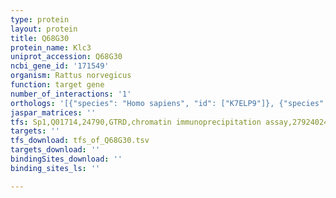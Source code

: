 ```yaml
---
type: protein
layout: protein
title: Q68G30
protein_name: Klc3
uniprot_accession: Q68G30
ncbi_gene_id: '171549'
organism: Rattus norvegicus
function: target gene
number_of_interactions: '1'
orthologs: '[{"species": "Homo sapiens", "id": ["K7ELP9"]}, {"species": "Mus musculus", "id": ["D3Z710"]}]'
jaspar_matrices: ''
tfs: Sp1,Q01714,24790,GTRD,chromatin immunoprecipitation assay,27924024%5Buid%5D,No
targets: ''
tfs_download: tfs_of_Q68G30.tsv
targets_download: ''
bindingSites_download: ''
binding_sites_ls: ''

---
```

